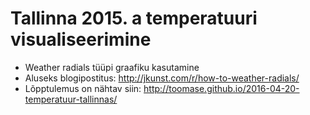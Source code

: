 # Tallinna 2015. a temperatuuri visualiseerimine
* Weather radials tüüpi graafiku kasutamine
* Aluseks blogipostitus: http://jkunst.com/r/how-to-weather-radials/
* Lõpptulemus on nähtav siin: http://toomase.github.io/2016-04-20-temperatuur-tallinnas/
